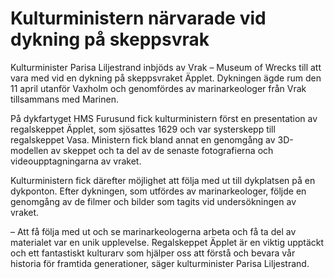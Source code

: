 # Kulturministern närvarade vid dykning på skeppsvrak

Kulturminister Parisa Liljestrand inbjöds av Vrak – Museum of Wrecks till att vara med vid en dykning på skeppsvraket Äpplet. Dykningen ägde rum den 11 april utanför Vaxholm och genomfördes av marinarkeologer från Vrak tillsammans med Marinen.

På dykfartyget HMS Furusund fick kulturministern först en presentation av regalskeppet Äpplet, som sjösattes 1629 och var systerskepp till regalskeppet Vasa. Ministern fick bland annat en genomgång av 3D-modellen av skeppet och ta del av de senaste fotografierna och videoupptagningarna av vraket.

Kulturministern fick därefter möjlighet att följa med ut till dykplatsen på en dykponton. Efter dykningen, som utfördes av marinarkeologer, följde en genomgång av de filmer och bilder som tagits vid undersökningen av vraket.

– Att få följa med ut och se marinarkeologerna arbeta och få ta del av materialet var en unik upplevelse. Regalskeppet Äpplet är en viktig upptäckt och ett fantastiskt kulturarv som hjälper oss att förstå och bevara vår historia för framtida generationer, säger kulturminister Parisa Liljestrand.
